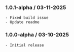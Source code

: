 ### 1.0.1-alpha / 03-11-2025

    - Fixed build issue
    - Update readme

### 1.0.0-alpha / 03-10-2025

    - Initial release
